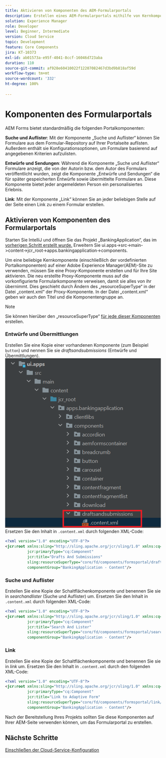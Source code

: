 ```yaml
---
title: Aktivieren von Komponenten des AEM-Formularportals
description: Erstellen eines AEM-Formularportals mithilfe von Kernkomponenten
solution: Experience Manager
role: Developer
level: Beginner, Intermediate
version: Cloud Service
topic: Development
feature: Core Components
jira: KT-10373
exl-id: ab01573a-e95f-4041-8ccf-16046d723aba
duration: 110
source-git-commit: af928e60410022f12207082467d3bd9b818af59d
workflow-type: tm+mt
source-wordcount: '332'
ht-degree: 100%

---
```


# Komponenten des Formularportals

AEM Forms bietet standardmäßig die folgenden Portalkomponenten:

**Suche und Auflister**: Mit der Komponente „Suche und Auflister“ können Sie Formulare aus dem Formular-Repository auf Ihrer Portalseite auflisten. Außerdem enthält sie Konfigurationsoptionen, um Formulare basierend auf angegebenen Kriterien aufzulisten.

**Entwürfe und Sendungen**: Während die Komponente „Suche und Auflister“ Formulare anzeigt, die von der Autorin bzw. dem Autor des Formulars veröffentlicht wurden, zeigt die Komponente „Entwürfe und Sendungen“ die für später gespeicherten Entwürfe sowie übermittelte Formulare an. Diese Komponente bietet jeder angemeldeten Person ein personalisiertes Erlebnis.

**Link**: Mit der Komponente „Link“ können Sie an jeder beliebigen Stelle auf der Seite einen Link zu einem Formular erstellen.

## Aktivieren von Komponenten des Formularportals

Starten Sie IntelliJ und öffnen Sie das Projekt „BankingApplication“, das im [vorherigen Schritt erstellt wurde.](./getting-started.md) Erweitern Sie ui.apps->src->main->content->jcr_root->apps.bankingapplication->components.

Um eine beliebige Kernkomponente (einschließlich der vordefinierten Portalkomponenten) auf einer Adobe Experience Manager(AEM)-Site zu verwenden, müssen Sie eine Proxy-Komponente erstellen und für Ihre Site aktivieren.
Die neu erstellte Proxy-Komponente muss auf die vorkonfigurierte Formularkomponente verweisen, damit sie alles von ihr übernimmt. Dies geschieht durch Ändern des „resourceSuperType“ in der Datei „content.xml“ der Proxy-Komponente. In der Datei „content.xml“ geben wir auch den Titel und die Komponentengruppe an.
>[!NOTE]
>
> Sie können hierüber den „resourceSuperType“ [für jede dieser Komponenten](https://github.com/adobe/aem-core-forms-components/tree/master/ui.apps/src/main/content/jcr_root/apps/core/fd/components/formsportal) erstellen.


### Entwürfe und Übermittlungen

Erstellen Sie eine Kopie einer vorhandenen Komponente (zum Beispiel `button`) und nennen Sie sie _draftsandsubmissions_ (Entwürfe und Übermittlungen).
![draftsandsubmissions](assets/forms-portal-components2.png)
Ersetzen Sie den Inhalt in `.content.xml` durch folgenden XML-Code:

```xml
<?xml version="1.0" encoding="UTF-8"?>
<jcr:root xmlns:sling="http://sling.apache.org/jcr/sling/1.0" xmlns:cq="http://www.day.com/jcr/cq/1.0" xmlns:jcr="http://www.jcp.org/jcr/1.0"
          jcr:primaryType="cq:Component"
          jcr:title="Drafts And Submissions"
          sling:resourceSuperType="core/fd/components/formsportal/draftsandsubmissions/v1/draftsandsubmissions"
          componentGroup="BankingApplication - Content"/>
```

### Suche und Auflister

Erstellen Sie eine Kopie der Schaltflächenkomponente und benennen Sie sie in _searchandlister_ (Suche und Auflister) um.
Ersetzen Sie den Inhalt in `.content.xml` durch folgenden XML-Code:


```xml
<?xml version="1.0" encoding="UTF-8"?>
<jcr:root xmlns:sling="http://sling.apache.org/jcr/sling/1.0" xmlns:cq="http://www.day.com/jcr/cq/1.0" xmlns:jcr="http://www.jcp.org/jcr/1.0"
          jcr:primaryType="cq:Component"
          jcr:title="Search And Lister"
          sling:resourceSuperType="core/fd/components/formsportal/searchlister/v1/searchlister"
          componentGroup="BankingApplication - Content"/>
```

### Link

Erstellen Sie eine Kopie der Schaltflächenkomponente und benennen Sie sie in _link_ um.
Ersetzen Sie den Inhalt in `.content.xml` durch den folgenden XML-Code:


```xml
<?xml version="1.0" encoding="UTF-8"?>
<jcr:root xmlns:sling="http://sling.apache.org/jcr/sling/1.0" xmlns:cq="http://www.day.com/jcr/cq/1.0" xmlns:jcr="http://www.jcp.org/jcr/1.0"
          jcr:primaryType="cq:Component"
          jcr:title="Link to Adaptive Form"
          sling:resourceSuperType="core/fd/components/formsportal/link/v2/link"
          componentGroup="BankingApplication - Content"/>
```

Nach der Bereitstellung Ihres Projekts sollten Sie diese Komponenten auf Ihrer AEM-Seite verwenden können, um das Formularportal zu erstellen.

## Nächste Schritte

[Einschließen der Cloud-Service-Konfiguration](./azure-storage-fdm.md)
